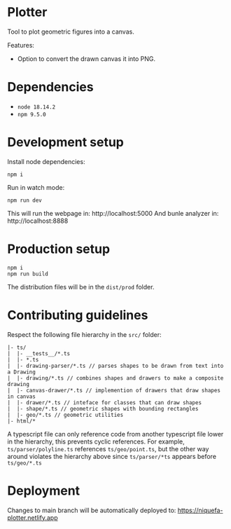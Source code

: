 # Plotter

Tool to plot geometric figures into a canvas.

Features:
- Option to convert the drawn canvas it into PNG.

# Dependencies

- `node 18.14.2`
- `npm 9.5.0`

# Development setup

Install node dependencies:

```
npm i
```

Run in watch mode:
```
npm run dev
```

This will run the webpage in: http://localhost:5000
And bunle analyzer in: http://localhost:8888

# Production setup

```
npm i
npm run build
```

The distribution files will be in the `dist/prod` folder.

# Contributing guidelines

Respect the following file hierarchy in the `src/` folder:

```
|- ts/
|  |- __tests__/*.ts
|  |- *.ts
|  |- drawing-parser/*.ts // parses shapes to be drawn from text into a Drawing 
|  |- drawing/*.ts // combines shapes and drawers to make a composite drawing 
|  |- canvas-drawer/*.ts // implemention of drawers that draw shapes in canvas
|  |- drawer/*.ts // inteface for classes that can draw shapes
|  |- shape/*.ts // geometric shapes with bounding rectangles
|  |- geo/*.ts // geometric utilities
|- html/*
```

A typescript file can only reference code from another typescript file lower in the hierarchy, this prevents cyclic references. For example, `ts/parser/polyline.ts` references `ts/geo/point.ts`, but the other way around violates the hierarchy above since `ts/parser/*ts` appears before `ts/geo/*.ts`

# Deployment

Changes to main branch will be automatically deployed to: https://niquefa-plotter.netlify.app

